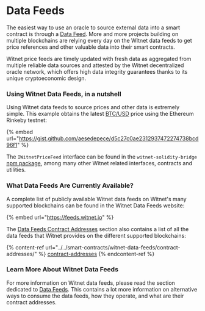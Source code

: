 # Data Feeds

The easiest way to use an oracle to source external data into a smart contract is through a [Data Feed](../../smart-contracts/witnet-data-feeds/). More and more projects building on multiple blockchains are relying every day on the WItnet data feeds to get price references and other valuable data into their smart contracts.

Witnet price feeds are timely updated with fresh data as aggregated from multiple reliable data sources and attested by the Witnet decentralized oracle network, which offers high data integrity guarantees thanks to its unique cryptoeconomic design.

### Using Witnet Data Feeds, in a nutshell

Using Witnet data feeds to source prices and other data is extremely simple. This example obtains the latest [BTC/USD](https://feeds.witnet.io/feeds/ethereum-rinkeby\_btc-usd\_6) price using the Ethereum Rinkeby testnet:

{% embed url="https://gist.github.com/aesedepece/d5c27c0ae2312937472274738bcd96f1" %}

The `IWitnetPriceFeed` interface can be found in the `witnet-solidity-bridge` [npm package](https://www.npmjs.com/package/witnet-solidity-bridge), among many other Witnet related interfaces, contracts and utilities.

### What Data Feeds Are Currently Available?

A complete list of publicly available Witnet data feeds on Witnet's many supported blockchains can be found in the Witnet Data Feeds website:

{% embed url="https://feeds.witnet.io" %}

The [Data Feeds Contract Addresses](../../smart-contracts/witnet-data-feeds/contract-addresses/) section also contains a list of all the data feeds that Witnet provides on the different supported blockchains:

{% content-ref url="../../smart-contracts/witnet-data-feeds/contract-addresses/" %}
[contract-addresses](../../smart-contracts/witnet-data-feeds/contract-addresses/)
{% endcontent-ref %}

### Learn More About Witnet Data Feeds

For more information on Witnet data feeds, please read the section dedicated to [Data Feeds](../../smart-contracts/witnet-data-feeds/). This contains a lot more information on alternative ways to consume the data feeds, how they operate, and what are their contract addresses.
